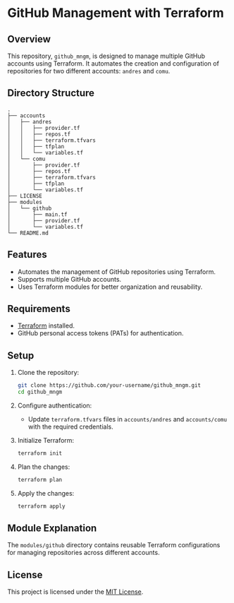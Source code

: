 # GitHub Management with Terraform

## Overview
This repository, `github_mngm`, is designed to manage multiple GitHub accounts using Terraform. It automates the creation and configuration of repositories for two different accounts: `andres` and `comu`.

## Directory Structure
```
.
├── accounts
│   ├── andres
│   │   ├── provider.tf
│   │   ├── repos.tf
│   │   ├── terraform.tfvars
│   │   ├── tfplan
│   │   └── variables.tf
│   └── comu
│       ├── provider.tf
│       ├── repos.tf
│       ├── terraform.tfvars
│       ├── tfplan
│       └── variables.tf
├── LICENSE
├── modules
│   └── github
│       ├── main.tf
│       ├── provider.tf
│       └── variables.tf
└── README.md
```

## Features
- Automates the management of GitHub repositories using Terraform.
- Supports multiple GitHub accounts.
- Uses Terraform modules for better organization and reusability.

## Requirements
- [Terraform](https://www.terraform.io/downloads.html) installed.
- GitHub personal access tokens (PATs) for authentication.

## Setup
1. Clone the repository:
   ```sh
   git clone https://github.com/your-username/github_mngm.git
   cd github_mngm
   ```
2. Configure authentication:
   - Update `terraform.tfvars` files in `accounts/andres` and `accounts/comu` with the required credentials.
   
3. Initialize Terraform:
   ```sh
   terraform init
   ```
4. Plan the changes:
   ```sh
   terraform plan
   ```
5. Apply the changes:
   ```sh
   terraform apply
   ```

## Module Explanation
The `modules/github` directory contains reusable Terraform configurations for managing repositories across different accounts.

## License
This project is licensed under the [MIT License](LICENSE).
